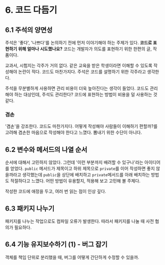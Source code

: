 # 6. 코드 다듬기

## 6.1 주석의 양면성

주석은 '좋다', '나쁘다'를 논의하기 전에 먼저 이야기해야 하는 주제가 있다. **코드로 표현하기 위해 얼마나 시도했나요?**
코드는 개발자가 의도를 표현하기 위한 한편의 글, 작품이다.

교과서, 시험지는 각주가 거의 없다. 같은 교육을 받은 학생이라면 이해할 수 있도록 작성해야 논란이 적다.
코드도 마찬가지다. 주석은 코드를 설명하기 위한 각주라고 생각한다.

주석을 무분별하게 사용하면 관리 비용이 더욱 높아진다는 생각이 들었다. 코드도 관리해야 하는 대상인데, 주석도 관리한다?
코드에 표현하는 방법이 비용을 덜 사용하는 것 같다.

### 겸손

'겸손'을 강조한다. 코드도 마찬가지다. 어떻게 작성해야 사람들이 이해하기 편할까?를 고려해 겸손한 마음으로 작성해야 한다고 느꼈다.
뽐내기 위한 수단이 아니다.

## 6.2 변수와 메서드의 나열 순서

순서에 대해서 고민하지 않았다. 그런데 '이런 부분까지 배려할 수 있구나'라는 아이디어를 얻었다.
`public` 메서드가 제목이고 하위 제목으로 `private`를 이어 작성하면 좋지 않을까라고 생각했는데 `public`을 상단에 배치하고
`private`메서드를 아래 배치하는 방법도 적절하다고 느꼈다. 어떤 방법이 유용할지, 적용해 보고 고민해 볼 주제다.

작성한 코드에 애정을 두고, 여러 번 읽는 점이 인상 깊다.

## 6.3 패키지 나누기

패키지를 나누는 작업으로도 컴파일 오류가 발생한다. 따라서 패키지를 나눌 때 사전 협의가 필요하다.

## 6.4 기능 유지보수하기 (1) - 버그 잡기

객체를 책임 단위로 분리했을 때, 버그를 어떻게 간단하게 수정할 수 있을까.
